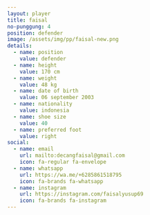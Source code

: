 ```yaml
---
layout: player
title: faisal
no-punggung: 4
position: defender
image: /assets/img/pp/faisal-new.png
details:
  - name: position
    value: defender
  - name: height
    value: 170 cm
  - name: weight
    value: 48 kg
  - name: date of birth
    value: 06 september 2003
  - name: nationality
    value: indonesia
  - name: shoe size
    value: 40
  - name: preferred foot
    value: right
social:
  - name: email
    url: mailto:decangfaisal@gmail.com
    icon: fa-regular fa-envelope
  - name: whatsapp
    url: https://wa.me/+6285861518795
    icon: fa-brands fa-whatsapp
  - name: instagram
    url: https://instagram.com/faisalyusup69
    icon: fa-brands fa-instagram
---
```


